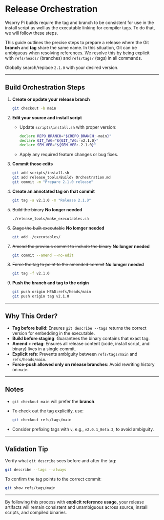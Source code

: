 # Release Orchestration

Wsprry Pi builds require the tag and branch to be consistent for use in the install script as well as the executable linking for compiler tags. To do that, we will follow these steps.

This guide outlines the precise steps to prepare a release where the Git **branch** and **tag** share the same name. In this situation, Git can be ambiguous when resolving references. We resolve this by being explicit with `refs/heads/` (branches) and `refs/tags/` (tags) in all commands.

Globally search/replace `2.1.0` with your desired version.

---

## Build Orchestration Steps

1. **Create or update your release branch**

   ```bash
   git checkout -b main
   ```

2. **Edit your source and install script**

    * Update `scripts\install.sh` with proper version:

        ```bash
        declare REPO_BRANCH="${REPO_BRANCH:-main}"
        declare GIT_TAG="${GIT_TAG:-v2.1.0}"
        declare SEM_VER="${SEM_VER:-2.1.0}"
        ```

    * Apply any required feature changes or bug fixes.

3. **Commit those edits**

   ```bash
   git add scripts/install.sh
   git add release_tools/Build\ Orchestration.md
   git commit -m "Prepare 2.1.0 release"
   ```

4. **Create an annotated tag on that commit**

   ```bash
   git tag -a v2.1.0 -m "Release 2.1.0"
   ```

5. ~~Build the binary~~ **No longer needed**

   ```bash
   ./release_tools/make_executables.sh
   ```

6. ~~Stage the built executable~~ **No lomger needed**

   ```bash
   git add ./executables/
   ```

7. ~~Amend the previous commit to include the binary~~ **No longer needed**

   ```bash
   git commit --amend --no-edit
   ```

8. ~~Force the tag to point to the amended commit~~ **No lomger needed**

   ```bash
   git tag -f v2.1.0
   ```

9. **Push the branch and tag to the origin**

   ```bash
   git push origin HEAD:refs/heads/main
   git push origin tag v2.1.0
   ```

---

## Why This Order?

* **Tag before build**: Ensures `git describe --tags` returns the correct version for embedding in the executable.
* **Build before staging**: Guarantees the binary contains that exact tag.
* **Amend + retag**: Ensures all release content (code, install script, and binary) lives in a single commit.
* **Explicit refs**: Prevents ambiguity between `refs/tags/main` and `refs/heads/main`.
* **Force-push allowed only on release branches**: Avoid rewriting history on `main`.

---

## Notes

* `git checkout main` will prefer the **branch**.

* To check out the tag explicitly, use:

  ```bash
  git checkout refs/tags/main
  ```

* Consider prefixing tags with `v`, e.g., `v2.0.1_Beta.3`, to avoid ambiguity.

---

## Validation Tip

Verify what `git describe` sees before and after the tag:

```bash
git describe --tags --always
```

To confirm the tag points to the correct commit:

```bash
git show refs/tags/main
```

---

By following this process with **explicit reference usage**, your release artifacts will remain consistent and unambiguous across source, install scripts, and compiled binaries.
